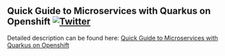 ## Quick Guide to Microservices with Quarkus on Openshift  [![Twitter](https://img.shields.io/twitter/follow/piotr_minkowski.svg?style=social&logo=twitter&label=Follow%20Me)](https://twitter.com/piotr_minkowski)

Detailed description can be found here: [Quick Guide to Microservices with Quarkus on Openshift](https://piotrminkowski.com/2019/08/23/quick-guide-to-microservices-with-quarkus-on-openshift/) 
